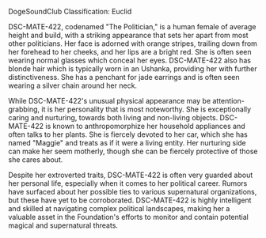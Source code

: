 DogeSoundClub Classification: Euclid

DSC-MATE-422, codenamed "The Politician," is a human female of average height and build, with a striking appearance that sets her apart from most other politicians. Her face is adorned with orange stripes, trailing down from her forehead to her cheeks, and her lips are a bright red. She is often seen wearing normal glasses which conceal her eyes. DSC-MATE-422 also has blonde hair which is typically worn in an Ushanka, providing her with further distinctiveness. She has a penchant for jade earrings and is often seen wearing a silver chain around her neck.

While DSC-MATE-422's unusual physical appearance may be attention-grabbing, it is her personality that is most noteworthy. She is exceptionally caring and nurturing, towards both living and non-living objects. DSC-MATE-422 is known to anthropomorphize her household appliances and often talks to her plants. She is fiercely devoted to her car, which she has named "Maggie" and treats as if it were a living entity. Her nurturing side can make her seem motherly, though she can be fiercely protective of those she cares about.

Despite her extroverted traits, DSC-MATE-422 is often very guarded about her personal life, especially when it comes to her political career. Rumors have surfaced about her possible ties to various supernatural organizations, but these have yet to be corroborated. DSC-MATE-422 is highly intelligent and skilled at navigating complex political landscapes, making her a valuable asset in the Foundation's efforts to monitor and contain potential magical and supernatural threats.